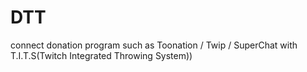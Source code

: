 # DTT
connect donation program such as Toonation / Twip / SuperChat with T.I.T.S(Twitch Integrated Throwing System))
